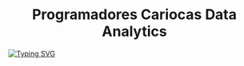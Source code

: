 <h1 align="center"> Programadores Cariocas Data Analytics </h1>

<a href="https://git.io/typing-svg"><img src="https://readme-typing-svg.demolab.com?font=Fira+Code&weight=200&size=25&duration=4963&pause=990&color=5605F7&background=82289DB1&center=verdadeiro&vCenter=verdadeiro&repeat=verdadeiro&random=falso&width=600&lines=Projeto+de+Criptografia+das+Notas+de+Alunos" alt="Typing SVG" /></a>

